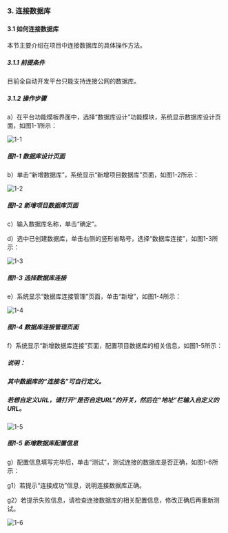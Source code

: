 ### 3. 连接数据库

#### 3.1 如何连接数据库

本节主要介绍在项目中连接数据库的具体操作方法。

##### 3.1.1 前提条件

目前全自动开发平台只能支持连接公网的数据库。

##### 3.1.2 操作步骤

a）在平台功能模板界面中，选择“数据库设计”功能模块，系统显示数据库设计页面，如图1-1所示：

![1-1](https://www.feisuanyz.com/fsimage/ks-image/ks_6-1_img.png)

##### 图1-1 数据库设计页面

b）单击“新增数据库”，系统显示“新增项目数据库”页面，如图1-2所示：

![1-2](https://www.feisuanyz.com/fsimage/ks-image/ks_6-2_img.png)

##### 图1-2 新增项目数据库页面

c）输入数据库名称，单击“确定”。

d）选中已创建数据库，单击右侧的竖形省略号，选择“数据库连接”，如图1-3所示：

![1-3](https://www.feisuanyz.com/fsimage/ks-image/ks_6-3_img.png)

##### 图1-3 选择数据库连接

e）系统显示“数据库连接管理”页面，单击“新增”，如图1-4所示：

![1-4](https://www.feisuanyz.com/fsimage/ks-image/ks_6-4_img.png)

##### 图1-4 数据库连接管理页面

f）系统显示“新增数据库连接”页面，配置项目数据库的相关信息，如图1-5所示：

##### 说明：

##### 其中数据库的“连接名”可自行定义。

##### 若想自定义URL，请打开“是否自定URL”的开关，然后在“地址”栏输入自定义的URL。

![1-5](https://www.feisuanyz.com/fsimage/ks-image/ks_6-5_img.png)

##### 图1-5 新增数据库配置信息

g）配置信息填写完毕后，单击“测试”，测试连接的数据库是否正确，如图1-6所示：

g1）若提示“连接成功”信息，说明连接数据库正确。

g2）若提示失败信息，请检查连接数据库的相关配置信息，修改正确后再重新测试。

![1-6](https://www.feisuanyz.com/fsimage/ks-image/ks_6-6_img.png)
